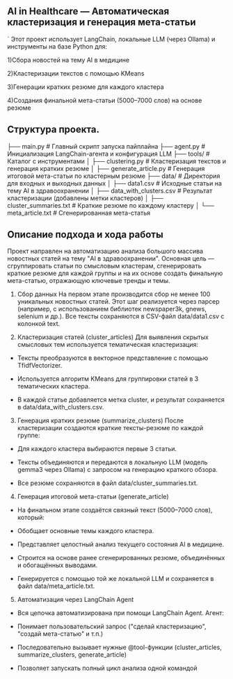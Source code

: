 ## AI in Healthcare — Автоматическая кластеризация и генерация мета-статьи
`
Этот проект использует LangChain, локальные LLM (через Ollama) и инструменты на базе Python для:

1)Сбора новостей на тему AI в медицине

2)Кластеризации текстов с помощью KMeans

3)Генерации кратких резюме для каждого кластера

4)Создания финальной мета-статьи (5000–7000 слов) на основе резюме
## Структура проекта.

├── main.py                      # Главный скрипт запуска пайплайна
├── agent.py                     # Инициализация LangChain-агента и конфигурация LLM
├── tools/                       # Каталог с инструментами
│   ├── clustering.py            # Кластеризация текстов и генерация кратких резюме
│   ├── generate_article.py      # Генерация итоговой мета-статьи по кластерным резюме
├── data/                        # Директория для входных и выходных данных
│   ├── data1.csv                # Исходные статьи на тему AI в здравоохранении
│   ├── data_with_clusters.csv   # Результат кластеризации (добавлены метки кластеров)
│   ├── cluster_summaries.txt    # Краткие резюме по каждому кластеру
│   └── meta_article.txt         # Сгенерированная мета-статья

## Описание подхода и хода работы
Проект направлен на автоматизацию анализа большого массива новостных статей на тему "AI в здравоохранении". Основная цель — сгруппировать статьи по смысловым кластерам, сгенерировать краткие резюме для каждой группы и на их основе создать финальную мета-статью, отражающую ключевые тренды и темы.

1.  Сбор данных
На первом этапе производится сбор не менее 100 уникальных новостных статей. Этот шаг реализуется через парсер (например, с использованием библиотек newspaper3k, gnews, selenium и др.).
Все тексты сохраняются в CSV-файл data/data1.csv с колонкой text.

2.  Кластеризация статей (cluster_articles)
Для выявления скрытых смысловых тем используется тематическая кластеризация:

* Тексты преобразуются в векторное представление с помощью TfidfVectorizer.

* Используется алгоритм KMeans для группировки статей в 3 тематических кластера.

* В каждой статье добавляется метка cluster, и результат сохраняется в data/data_with_clusters.csv.

3.  Генерация кратких резюме (summarize_clusters)
После кластеризации создаются краткие тексты-резюме по каждой группе:

* Для каждого кластера выбираются первые 3 статьи.

* Тексты объединяются и передаются в локальную LLM (модель gemma3 через Ollama) с запросом на генерацию краткого обзора.

* Все резюме сохраняются в файл data/cluster_summaries.txt.

4.  Генерация итоговой мета-статьи (generate_article)
* На финальном этапе создаётся связный текст (5000–7000 слов), который:

* Обобщает основные темы каждого кластера.

* Представляет целостный анализ текущего состояния AI в медицине.

* Строится на основе ранее сгенерированных резюме, объединённых и обогащённых выводами.

* Генерируется с помощью той же локальной LLM и сохраняется в файл data/meta_article.txt.

5.  Автоматизация через LangChain Agent
* Вся цепочка автоматизирована при помощи LangChain Agent. Агент:

* Понимает пользовательский запрос ("сделай кластеризацию", "создай мета-статью" и т.п.)

* Последовательно вызывает нужные @tool-функции (cluster_articles, summarize_clusters, generate_article)

* Позволяет запускать полный цикл анализа одной командой
